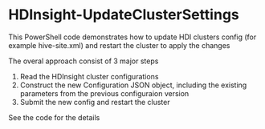 # HDInsight-UpdateClusterSettings
This PowerShell code demonstrates how to update HDI clusters config (for example hive-site.xml) and restart the cluster to apply the changes

The overal approach consist of 3 major steps

1) Read the HDInsight cluster configurations
2) Construct the new Configuration JSON object, including the existing parameters from the previous configuraion version
3) Submit the new config and restart the cluster

See the code for the details
